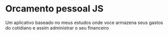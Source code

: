 # Orcamento pessoal JS
 Um aplicativo baseado no meus estudos onde voce armazena seus gastos do cotidiano e assim administrar o seu financeiro

